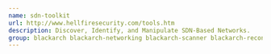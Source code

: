 ```yaml
---
name: sdn-toolkit
url: http://www.hellfiresecurity.com/tools.htm
description: Discover, Identify, and Manipulate SDN-Based Networks.
group: blackarch blackarch-networking blackarch-scanner blackarch-recon
---
```

